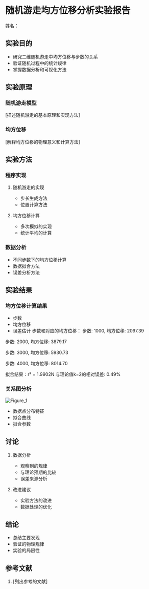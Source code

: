 # 随机游走均方位移分析实验报告

姓名：

## 实验目的
- 研究二维随机游走中均方位移与步数的关系
- 验证随机过程中的统计规律
- 掌握数据分析和可视化方法

## 实验原理
### 随机游走模型
[描述随机游走的基本原理和实现方法]

### 均方位移
[解释均方位移的物理意义和计算方法]

## 实验方法
### 程序实现
1. 随机游走的实现
   - 步长生成方法
   - 位置计算方法
   
2. 均方位移计算
   - 多次模拟的实现
   - 统计平均的计算

### 数据分析
- 不同步数下的均方位移计算
- 数据拟合方法
- 误差分析方法

## 实验结果
### 均方位移计算结果

- 步数
- 均方位移
- 误差估计
步数和对应的均方位移：
步数:  1000, 均方位移: 2097.39

步数:  2000, 均方位移: 3879.17

步数:  3000, 均方位移: 5930.73

步数:  4000, 均方位移: 8014.70

拟合结果：r² = 1.9902N
与理论值k=2的相对误差: 0.49%
### 关系图分析
![Figure_1](https://github.com/user-attachments/assets/95f7adca-c99d-4315-adb6-420980aad973)
- 数据点分布特征
- 拟合曲线
- 拟合参数

## 讨论
1. 数据分析
   - 观察到的规律
   - 与理论预期的比较
   - 误差来源分析

2. 改进建议
   - 实验方法的改进
   - 数据处理的优化

## 结论
- 总结主要发现
- 验证的物理规律
- 实验的局限性

## 参考文献
1. [列出参考的文献]
